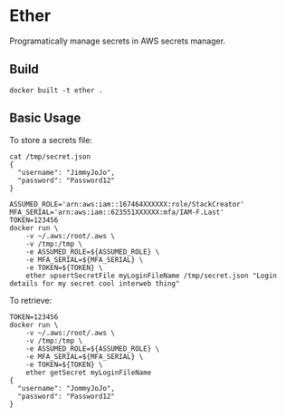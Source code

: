 # Ether
Programatically manage secrets in AWS secrets manager.

## Build

`docker built -t ether .`

## Basic Usage

To store a secrets file:
```
cat /tmp/secret.json
{
  "username": "JimmyJoJo",
  "password": "Password12"
}
```

```
ASSUMED_ROLE='arn:aws:iam::167464XXXXXX:role/StackCreator'
MFA_SERIAL='arn:aws:iam::623551XXXXXX:mfa/IAM-F.Last'
TOKEN=123456
docker run \
    -v ~/.aws:/root/.aws \
    -v /tmp:/tmp \
    -e ASSUMED_ROLE=${ASSUMED_ROLE} \
    -e MFA_SERIAL=${MFA_SERIAL} \
    -e TOKEN=${TOKEN} \
    ether upsertSecretFile myLoginFileName /tmp/secret.json "Login details for my secret cool interweb thing"
```

To retrieve:
```
TOKEN=123456
docker run \
    -v ~/.aws:/root/.aws \
    -v /tmp:/tmp \
    -e ASSUMED_ROLE=${ASSUMED_ROLE} \
    -e MFA_SERIAL=${MFA_SERIAL} \
    -e TOKEN=${TOKEN} \
    ether getSecret myLoginFileName
{
  "username": "JommyJoJo",
  "password": "Password12"
}
```

